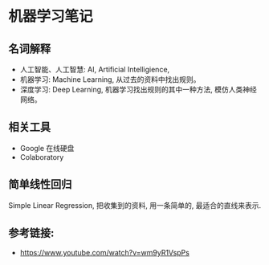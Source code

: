# 机器学习笔记






## 名词解释

- 人工智能、人工智慧: AI, Artificial Intelligience, 
- 机器学习: Machine Learning, 从过去的资料中找出规则。
- 深度学习: Deep Learning, 机器学习找出规则的其中一种方法, 模仿人类神经网络。


## 相关工具

- Google 在线硬盘
- Colaboratory


## 简单线性回归

Simple Linear Regression, 把收集到的资料, 用一条简单的, 最适合的直线来表示.



## 参考链接:

- https://www.youtube.com/watch?v=wm9yR1VspPs
